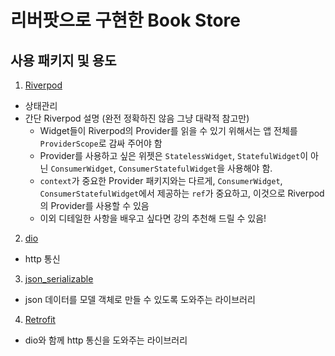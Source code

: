 # 리버팟으로 구현한 Book Store

## 사용 패키지 및 용도
1. [Riverpod](https://pub.dev/packages/riverpod)
 - 상태관리
 - 간단 Riverpod 설명 (완전 정확하진 않음 그냥 대략적 참고만)
    - Widget들이 Riverpod의 Provider를 읽을 수 있기 위해서는 앱 전체를 `ProviderScope`로 감싸 주어야 함
    - Provider를 사용하고 싶은 위젯은 `StatelessWidget`, `StatefulWidget`이 아닌 `ConsumerWidget`, `ConsumerStatefulWidget`을 사용해야 함.
    - `context`가 중요한 Provider 패키지와는 다르게, `ConsumerWidget`, `ConsumerStatefulWidget`에서 제공하는 `ref`가 중요하고, 이것으로 Riverpod의 Provider를 사용할 수 있음
    - 이외 디테일한 사항을 배우고 싶다면 강의 추천해 드릴 수 있음!
2. [dio](https://pub.dev/packages/dio)
- http 통신
3. [json_serializable](https://pub.dev/packages/json_serializable)
- json 데이터를 모델 객체로 만들 수 있도록 도와주는 라이브러리
4. [Retrofit](https://pub.dev/packages/retrofit)
- dio와 함께 http 통신을 도와주는 라이브러리
